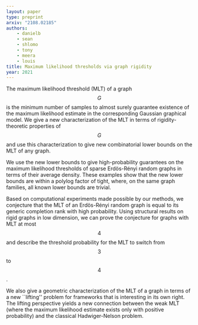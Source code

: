 ```yaml
---
layout: paper
type: preprint
arxiv: "2108.02185"
authors: 
    - danielb
    - sean
    - shlomo
    - tony 
    - meera
    - louis
title: Maximum likelihood thresholds via graph rigidity
year: 2021
---
```


The maximum likelihood threshold (MLT) of a graph $$G$$ is the minimum number of samples to almost surely guarantee existence of the maximum likelihood estimate in the corresponding Gaussian graphical model. We give a new characterization of the MLT in terms of rigidity-theoretic properties of $$G$$ and use this characterization to give new combinatorial lower bounds on the MLT of any graph. 

We use the new lower bounds to give high-probability guarantees on the maximum likelihood thresholds of sparse Erdös-Rényi random graphs in terms of their average density. These examples show that the new lower bounds are within a polylog factor of tight, where, on the same graph families, all known lower bounds are trivial. 

Based on computational experiments made possible by our methods, we conjecture that the MLT of an Erdös-Rényi random graph is equal to its generic completion rank with high probability. Using structural results on rigid graphs in low dimension, we can prove the conjecture for graphs with MLT at most $$4$$ and describe the threshold probability for the MLT to switch from $$3$$ to $$4$$. 

We also give a geometric characterization of the MLT of a graph in terms of a new ``lifting'' problem for frameworks that is interesting in its own right. The lifting perspective yields a new connection between the weak MLT (where the maximum likelihood estimate exists only with positive probability) and the classical Hadwiger-Nelson problem.
